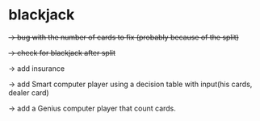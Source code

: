 # blackjack

~~-> bug with the number of cards to fix (probably because of the split)~~

~~-> check for blackjack after split~~


-> add insurance

-> add Smart computer player using a decision table with
  input(his cards, dealer card)
  
-> add a Genius computer player that count cards.
